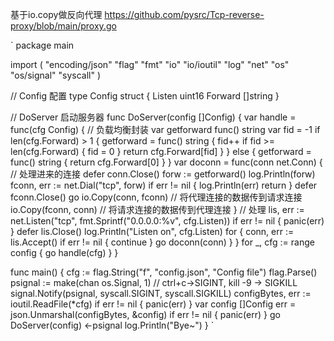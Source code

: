 基于io.copy做反向代理 https://github.com/pysrc/Tcp-reverse-proxy/blob/main/proxy.go

`
package main

import (
	"encoding/json"
	"flag"
	"fmt"
	"io"
	"io/ioutil"
	"log"
	"net"
	"os"
	"os/signal"
	"syscall"
)

// Config 配置
type Config struct {
	Listen  uint16
	Forward []string
}

// DoServer 启动服务器
func DoServer(config []Config) {
	var handle = func(cfg Config) {
		// 负载均衡封装
		var getforward func() string
		var fid = -1
		if len(cfg.Forward) > 1 {
			getforward = func() string {
				fid++
				if fid >= len(cfg.Forward) {
					fid = 0
				}
				return cfg.Forward[fid]
			}
		} else {
			getforward = func() string {
				return cfg.Forward[0]
			}
		}
		var doconn = func(conn net.Conn) {
			// 处理进来的连接
			defer conn.Close()
			forw := getforward()
			log.Println(forw)
			fconn, err := net.Dial("tcp", forw)
			if err != nil {
				log.Println(err)
				return
			}
			defer fconn.Close()
			go io.Copy(conn, fconn) // 将代理连接的数据传到请求连接
			io.Copy(fconn, conn) // 将请求连接的数据传到代理连接
		}
		// 处理
		lis, err := net.Listen("tcp", fmt.Sprintf("0.0.0.0:%v", cfg.Listen))
		if err != nil {
			panic(err)
		}
		defer lis.Close()
		log.Println("Listen on", cfg.Listen)
		for {
			conn, err := lis.Accept()
			if err != nil {
				continue
			}
			go doconn(conn)
		}
	}
	for _, cfg := range config {
		go handle(cfg)
	}
}

func main() {
	cfg := flag.String("f", "config.json", "Config file")
	flag.Parse()
	psignal := make(chan os.Signal, 1)
	// ctrl+c->SIGINT, kill -9 -> SIGKILL
	signal.Notify(psignal, syscall.SIGINT, syscall.SIGKILL)
	configBytes, err := ioutil.ReadFile(*cfg)
	if err != nil {
		panic(err)
	}
	var config []Config
	err = json.Unmarshal(configBytes, &config)
	if err != nil {
		panic(err)
	}
	go DoServer(config)
	<-psignal
	log.Println("Bye~")
}
`

